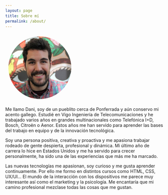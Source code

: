 ```yaml
---
layout: page
title: Sobre mí
permalink: /about/
---
```

<img src="/images/dani.jpg" alt="dani" style="width:200px; float:none; margin: 10px; border-radius: 50%;" align="center"/>

Me llamo Dani, soy de un pueblito cerca de Ponferrada y aún conservo mi acento gallego. Estudié en Vigo Ingeniería de Telecomunicaciones y he trabajado varios años en grandes multinacionales como Telefónica I+D, Bosch, Citroën o Aenor. Estos años me han servido para aprender las bases del trabajo en equipo y de la innovación tecnológica.

Soy una persona positiva, creativa y proactiva y me apasiona trabajar rodeado de gente despierta, profesional y dinámica. Mi último año de carrera lo hice en Estados Unidos y me ha servido para crecer personalmente, ha sido una de las experiencias que más me ha marcado.

Las nuevas tecnologías me apasionan, soy curioso y me gusta aprender continuamente. Por ello me formo en distintos cursos como HTML, CSS, UX/UI... El mundo de la interacción con los dispositivos me parece muy interesante así como el marketing y la psicología. Me encantaría que mi camino profesional mezclase todas las cosas que me gustan.
